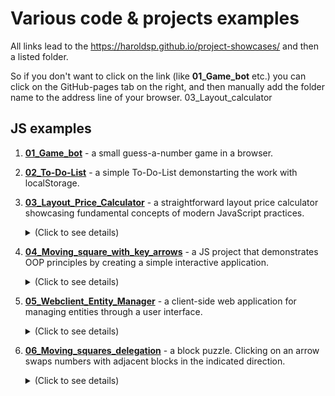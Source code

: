 # Various code & projects examples

All links lead to the https://haroldsp.github.io/project-showcases/ and then a listed folder.

So if you don't want to click on the link (like **01_Game_bot** etc.) you can click on the GitHub-pages tab on the right, and then manually add the folder name to the address line of your browser. 03_Layout_calculator

## JS examples

1. [**01_Game_bot**](https://haroldsp.github.io/project-showcases/01_Game_bot/) - a small guess-a-number game in a browser.
2. [**02_To-Do-List**](https://haroldsp.github.io/project-showcases/02_To-Do-List/) - a simple To-Do-List demonstarting the work with localStorage.
3. [**03_Layout_Price_Calculator**](https://haroldsp.github.io/project-showcases/03_Layout_Price_Calculator/) - a straightforward layout price calculator showcasing fundamental concepts of modern JavaScript practices.
   <details>
   <summary>(Click to see details)</summary>
    This calculator supports two languages and stores user preferences in the localStorage. Given the project's small scale and the presence of only two 
    languages, it employs a non-localization approach, resulting in duplicated content and functions. The original project with different branches representing step-by-step development can be found in this archived [repo] 
    (https://github.com/HaroldSP/JS_course).
   </details>
5. [**04_Moving_square_with_key_arrows**](https://haroldsp.github.io/project-showcases/04_Moving_square_with_key_arrows) - a JS project that demonstrates OOP principles by creating a simple interactive application.
   <details>
   <summary>(Click to see details)</summary>
   The main focus of the project is a red square that can be moved on the screen using arrow keys. 
   The project emphasizes the use of OOP concepts such as inheritance, prototypes, constructors, and classes to achieve interactive behavior.
   </details>

8. [**05_Webclient_Entity_Manager**](https://haroldsp.github.io/project-showcases/05_Webclient_Entity_Manager) - a client-side web application for managing entities through a user interface.
   <details>
   <summary>(Click to see details)</summary>
   The application uses object-oriented principles, including inheritance, to define classes with various properties. Users can create entities by filling out a form with fields corresponding to the properties of the chosen 
   class. Upon saving, entities are created based on the selected subclass, stored in an array, and persisted in local storage. The entities are displayed in a table, and users can delete them, which removes them from the 
   array, local storage, and the table. The data is preserved across page refreshes.
   </details>
10. [**06_Moving_squares_delegation**](https://haroldsp.github.io/project-showcases/06_Moving_squares_delegation) - a block puzzle. Clicking on an arrow swaps numbers with adjacent blocks in the indicated direction.
    <details>
      <summary>(Click to see details)</summary>
       It uses event delegation to handle clicks efficiently and includes a reset button to return the blocks to their original order.
       The script also ensures valid swaps and prevents out-of-bound moves. Desktop version only.
   </details>

   

